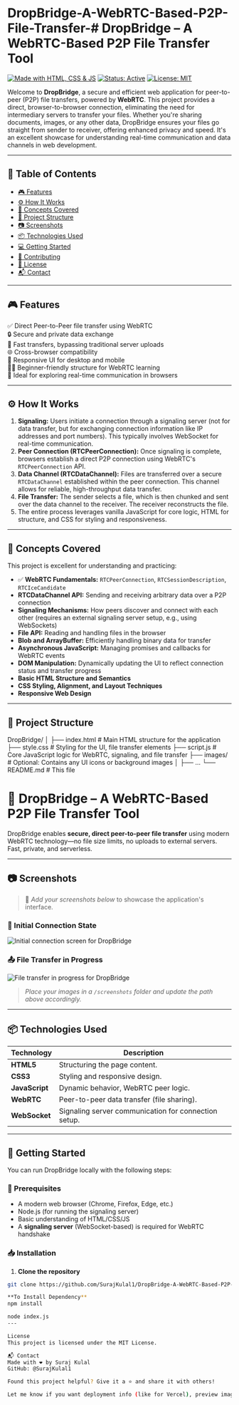 # DropBridge-A-WebRTC-Based-P2P-File-Transfer-# DropBridge – A WebRTC-Based P2P File Transfer Tool

[![Made with HTML, CSS & JS](https://img.shields.io/badge/Made%20with-HTML%2C%20CSS%2C%20JS-orange.svg?style=for-the-badge&logo=html5)](https://developer.mozilla.org/en-US/docs/Web)
[![Status: Active](https://img.shields.io/badge/Status-Active-brightgreen.svg?style=for-the-badge)]()
[![License: MIT](https://img.shields.io/badge/License-MIT-blue.svg?style=for-the-badge)](LICENSE)

Welcome to **DropBridge**, a secure and efficient web application for peer-to-peer (P2P) file transfers, powered by **WebRTC**. This project provides a direct, browser-to-browser connection, eliminating the need for intermediary servers to transfer your files. Whether you're sharing documents, images, or any other data, DropBridge ensures your files go straight from sender to receiver, offering enhanced privacy and speed. It's an excellent showcase for understanding real-time communication and data channels in web development.

---

## 📑 Table of Contents

- [🎮 Features](#-features)
- [⚙ How It Works](#-how-it-works)
- [🧠 Concepts Covered](#-concepts-covered)
- [📂 Project Structure](#-project-structure)
- [📷 Screenshots](#-screenshots)
- [📦 Technologies Used](#-technologies-used)
- [💻 Getting Started](#-getting-started)
- [🙌 Contributing](#-contributing)
- [📄 License](#-license)
- [📬 Contact](#-contact)

---

## 🎮 Features

✅ Direct Peer-to-Peer file transfer using WebRTC   
🔒 Secure and private data exchange   
🚀 Fast transfers, bypassing traditional server uploads   
🌐 Cross-browser compatibility   
📱 Responsive UI for desktop and mobile   
👨‍🏫 Beginner-friendly structure for WebRTC learning   
🧩 Ideal for exploring real-time communication in browsers

---

## ⚙ How It Works

1.  **Signaling:** Users initiate a connection through a signaling server (not for data transfer, but for exchanging connection information like IP addresses and port numbers). This typically involves WebSocket for real-time communication.
2.  **Peer Connection (RTCPeerConnection):** Once signaling is complete, browsers establish a direct P2P connection using WebRTC's `RTCPeerConnection` API.
3.  **Data Channel (RTCDataChannel):** Files are transferred over a secure `RTCDataChannel` established within the peer connection. This channel allows for reliable, high-throughput data transfer.
4.  **File Transfer:** The sender selects a file, which is then chunked and sent over the data channel to the receiver. The receiver reconstructs the file.
5.  The entire process leverages vanilla JavaScript for core logic, HTML for structure, and CSS for styling and responsiveness.

---

## 🧠 Concepts Covered

This project is excellent for understanding and practicing:

-   ✅ **WebRTC Fundamentals:** `RTCPeerConnection`, `RTCSessionDescription`, `RTCIceCandidate`
-   **RTCDataChannel API:** Sending and receiving arbitrary data over a P2P connection
-   **Signaling Mechanisms:** How peers discover and connect with each other (requires an external signaling server setup, e.g., using WebSockets)
-   **File API:** Reading and handling files in the browser
-   **Blob and ArrayBuffer:** Efficiently handling binary data for transfer
-   **Asynchronous JavaScript:** Managing promises and callbacks for WebRTC events
-   **DOM Manipulation:** Dynamically updating the UI to reflect connection status and transfer progress
-   **Basic HTML Structure and Semantics**
-   **CSS Styling, Alignment, and Layout Techniques**
-   **Responsive Web Design**

---

## 📂 Project Structure
DropBridge/
│
├── index.html           # Main HTML structure for the application
├── style.css            # Styling for the UI, file transfer elements
├── script.js            # Core JavaScript logic for WebRTC, signaling, and file transfer
├── images/              # Optional: Contains any UI icons or background images
│   ├── ...
└── README.md            # This file


# 🔗 DropBridge – A WebRTC-Based P2P File Transfer Tool

DropBridge enables **secure, direct peer-to-peer file transfer** using modern WebRTC technology—no file size limits, no uploads to external servers. Fast, private, and serverless.

---

## 📷 Screenshots

> 📸 *Add your screenshots below* to showcase the application's interface.

### 🔗 Initial Connection State
![Initial connection screen for DropBridge](https://via.placeholder.com/600x400?text=DropBridge+Initial+State)

### 📤 File Transfer in Progress
![File transfer in progress for DropBridge](https://via.placeholder.com/600x400?text=DropBridge+Transfer+In+Progress)

> _Place your images in a `/screenshots` folder and update the path above accordingly._

---

## 📦 Technologies Used

| Technology    | Description                                         |
|---------------|-----------------------------------------------------|
| **HTML5**      | Structuring the page content.                      |
| **CSS3**       | Styling and responsive design.                     |
| **JavaScript** | Dynamic behavior, WebRTC peer logic.               |
| **WebRTC**     | Peer-to-peer data transfer (file sharing).         |
| **WebSocket**  | Signaling server communication for connection setup. |

---

## 🚀 Getting Started

You can run DropBridge locally with the following steps:

### 🔧 Prerequisites

- A modern web browser (Chrome, Firefox, Edge, etc.)
- Node.js (for running the signaling server)
- Basic understanding of HTML/CSS/JS
- A **signaling server** (WebSocket-based) is required for WebRTC handshake

### 📥 Installation

1. **Clone the repository**

```bash
git clone https://github.com/SurajKulal1/DropBridge-A-WebRTC-Based-P2P-File-Transfer-Tool.git

**To Install Dependency**
npm install

node index.js
---

License
This project is licensed under the MIT License.

📬 Contact
Made with ❤️ by Suraj Kulal
GitHub: @SurajKulal1

Found this project helpful? Give it a ⭐ and share it with others!

Let me know if you want deployment info (like for Vercel), preview image, or tech stack section added.

